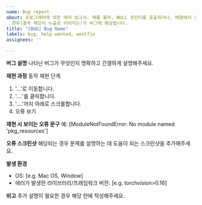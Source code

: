 ```yaml
---
name: Bug report
about: 프로그래머에 의한 에러 보고서. 예를 들어, NULL 포인터를 호출하거나, 배열에서 오버플로우가 발생하거나, 할당된 메모리를 지우지 않은
  경우(결국 메모리 누출로 이어지는)가 버그에 해당됩니다.
title: "[BUG] Bug Name"
labels: bug, help wanted, wontfix
assignees: ''

---
```


**버그 설명**
나타난 버그가 무엇인지 명확하고 간결하게 설명해주세요.

**재현 과정**
동작 재현 단계
1. '...'로 이동합니다.
2. '....'를 클릭합니다.
3. '....'까지 아래로 스크롤합니다.
4. 오류 보기

**재현 시 보이는 오류 문구**
예: [ModuleNotFoundError: No module named 'pkg_resources']

**오류 스크린샷**
해당되는 경우 문제를 설명하는 데 도움이 되는 스크린샷을 추가해주세요.

**발생 환경**
 - OS: [e.g. Mac OS, Window]
 - 에러가 발생한 라이브러리/프레임워크 버전: [e.g. torchvision>0.16]

**비고**
추가 설명이 필요한 경우 해당 란에 작성해주세요.
